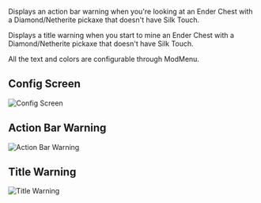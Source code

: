 Displays an action bar warning when you're looking at an Ender Chest with a Diamond/Netherite pickaxe that doesn't have Silk Touch.

Displays a title warning when you start to mine an Ender Chest with a Diamond/Netherite pickaxe that doesn't have Silk Touch.

All the text and colors are configurable through ModMenu.

## Config Screen
![Config Screen](https://cdn.modrinth.com/data/cached_images/6607a1268a7b3243e57812d204b6cd0cfa9e92e7.png)

## Action Bar Warning
![Action Bar Warning](https://cdn.modrinth.com/data/cached_images/6607a1268a7b3243e57812d204b6cd0cfa9e92e7.png)

## Title Warning
![Title Warning](https://cdn.modrinth.com/data/cached_images/a0a9142e0c53e66fd282c60eef5d6ee349e84cba.png)